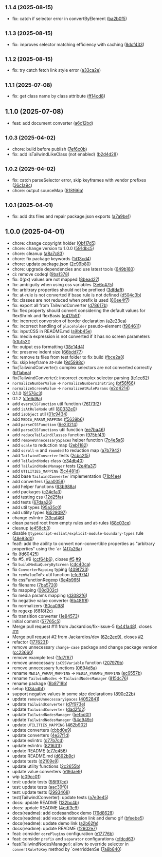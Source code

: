 ## <small>1.1.4 (2025-08-15)</small>

* fix: catch if selector error in convertByElement ([ba2b0f5](https://github.com/UseringOfficial/css-to-tailwindcss/commit/ba2b0f5))

## <small>1.1.3 (2025-08-15)</small>

* fix: improves selector matching efficiency with caching ([8dcf433](https://github.com/UseringOfficial/css-to-tailwindcss/commit/8dcf433))

## <small>1.1.2 (2025-08-15)</small>

* fix: try catch fetch link style error ([a33ca2e](https://github.com/UseringOfficial/css-to-tailwindcss/commit/a33ca2e))

## <small>1.1.1 (2025-07-08)</small>

* fix: get class name by class attribute ([ff14cd8](https://github.com/UseringOfficial/css-to-tailwindcss/commit/ff14cd8))

## 1.1.0 (2025-07-08)

* feat: add document converter ([a6c12bd](https://github.com/UseringOfficial/css-to-tailwindcss/commit/a6c12bd))

## <small>1.0.3 (2025-04-02)</small>

* chore: build before publish ([7ef6c0b](https://github.com/UseringOfficial/css-to-tailwindcss/commit/7ef6c0b))
* fix: add isTailwindLikeClass (not enabled) ([b2d4d28](https://github.com/UseringOfficial/css-to-tailwindcss/commit/b2d4d28))

## <small>1.0.2 (2025-04-02)</small>

* fix: catch parseSelector error, skip keyframes with vendor prefixes ([36c1a9c](https://github.com/UseringOfficial/css-to-tailwindcss/commit/36c1a9c))
* chore: output sourceMap ([818f66a](https://github.com/UseringOfficial/css-to-tailwindcss/commit/818f66a))

## <small>1.0.1 (2025-04-01)</small>

* fix: add dts files and repair package.json exports ([a7a9be1](https://github.com/UseringOfficial/css-to-tailwindcss/commit/a7a9be1))

## 1.0.0 (2025-04-01)

* chore: change copyright holder ([0bf17d5](https://github.com/UseringOfficial/css-to-tailwindcss/commit/0bf17d5))
* chore: change version to 1.0.0 ([591dbc5](https://github.com/UseringOfficial/css-to-tailwindcss/commit/591dbc5))
* chore: cleanup ([a8a7c83](https://github.com/UseringOfficial/css-to-tailwindcss/commit/a8a7c83))
* chore: fix package keywords ([1d13cd4](https://github.com/UseringOfficial/css-to-tailwindcss/commit/1d13cd4))
* chore: update package.json ([2c99b80](https://github.com/UseringOfficial/css-to-tailwindcss/commit/2c99b80))
* chore: upgrade dependencies and use latest tools ([649b180](https://github.com/UseringOfficial/css-to-tailwindcss/commit/649b180))
* ci: remove codeql ([9ba1378](https://github.com/UseringOfficial/css-to-tailwindcss/commit/9ba1378))
* fix: 0(px) values are not mapped ([8bead27](https://github.com/UseringOfficial/css-to-tailwindcss/commit/8bead27))
* fix: ambiguity when using css variables ([3e6c475](https://github.com/UseringOfficial/css-to-tailwindcss/commit/3e6c475))
* fix: arbitrary properties should not be prefixed ([3dfdaff](https://github.com/UseringOfficial/css-to-tailwindcss/commit/3dfdaff))
* fix: at-rule is not converted if base rule is not defined ([d504c3b](https://github.com/UseringOfficial/css-to-tailwindcss/commit/d504c3b))
* fix: classes are not reduced when prefix is used ([80ee4f7](https://github.com/UseringOfficial/css-to-tailwindcss/commit/80ee4f7))
* fix: export all from TailwindConverter ([d78617b](https://github.com/UseringOfficial/css-to-tailwindcss/commit/d78617b))
* fix: flex property should convert considering the default values for flexShrink and flexBasis ([e417b51](https://github.com/UseringOfficial/css-to-tailwindcss/commit/e417b51))
* fix: incorrect conversion of border declaration ([a2e23ea](https://github.com/UseringOfficial/css-to-tailwindcss/commit/a2e23ea))
* fix: incorrect handling of `placeholder` pseudo-element ([f964611](https://github.com/UseringOfficial/css-to-tailwindcss/commit/f964611))
* fix: inputCSS in README.md ([a9bb45e](https://github.com/UseringOfficial/css-to-tailwindcss/commit/a9bb45e))
* fix: media expression is not converted if it has no screen parameters ([51bf52f](https://github.com/UseringOfficial/css-to-tailwindcss/commit/51bf52f))
* fix: output css formatting ([38c14d4](https://github.com/UseringOfficial/css-to-tailwindcss/commit/38c14d4))
* fix: preserve indent size ([66bdd77](https://github.com/UseringOfficial/css-to-tailwindcss/commit/66bdd77))
* fix: remove ts files from test folder to fix build ([fbce2a8](https://github.com/UseringOfficial/css-to-tailwindcss/commit/fbce2a8))
* fix: skip keyframe at-rule ([9d5998c](https://github.com/UseringOfficial/css-to-tailwindcss/commit/9d5998c))
* fix(TailwindConverter): complex selectors are not converted correctly ([bf1abea](https://github.com/UseringOfficial/css-to-tailwindcss/commit/bf1abea))
* fix(TailwindConverter): incorrect complex selector parsing ([fe1cc62](https://github.com/UseringOfficial/css-to-tailwindcss/commit/fe1cc62))
* `normalizeNumberValue` -> `normalizeNumbersInString` ([bf56f66](https://github.com/UseringOfficial/css-to-tailwindcss/commit/bf56f66))
* `normalizeScreenValue` -> `normalizeAtRuleParams` ([e2d4214](https://github.com/UseringOfficial/css-to-tailwindcss/commit/e2d4214))
* 0.1.0 ([91576c3](https://github.com/UseringOfficial/css-to-tailwindcss/commit/91576c3))
* 0.1.2 ([cfe6d9a](https://github.com/UseringOfficial/css-to-tailwindcss/commit/cfe6d9a))
* add `everyCSSFunction` util function ([76173f2](https://github.com/UseringOfficial/css-to-tailwindcss/commit/76173f2))
* add `isAtRuleNode` util ([80332e0](https://github.com/UseringOfficial/css-to-tailwindcss/commit/80332e0))
* add `isObject` util ([01c9434](https://github.com/UseringOfficial/css-to-tailwindcss/commit/01c9434))
* add `MEDIA_PARAM_MAPPING` ([f5639b6](https://github.com/UseringOfficial/css-to-tailwindcss/commit/f5639b6))
* add `parseCSSFunction` ([6e23214](https://github.com/UseringOfficial/css-to-tailwindcss/commit/6e23214))
* add `parseCSSFunctions` util function ([ee7ba46](https://github.com/UseringOfficial/css-to-tailwindcss/commit/ee7ba46))
* add `reduceTailwindClasses` function ([975bf43](https://github.com/UseringOfficial/css-to-tailwindcss/commit/975bf43))
* add `removeUnnecessarySpaces` helper function ([7c4e5a6](https://github.com/UseringOfficial/css-to-tailwindcss/commit/7c4e5a6))
* add `scale` to reduction map ([2eb1182](https://github.com/UseringOfficial/css-to-tailwindcss/commit/2eb1182))
* add `scroll-m` and `rounded` to reduction map ([a7b7942](https://github.com/UseringOfficial/css-to-tailwindcss/commit/a7b7942))
* add `TailwindConverter` tests ([2cbc2f5](https://github.com/UseringOfficial/css-to-tailwindcss/commit/2cbc2f5))
* add `TailwindNodes` class ([e34db40](https://github.com/UseringOfficial/css-to-tailwindcss/commit/e34db40))
* add `TailwindNodesManager` tests ([2e4fa37](https://github.com/UseringOfficial/css-to-tailwindcss/commit/2e4fa37))
* add `UTILITIES_MAPPING` ([5c4481d](https://github.com/UseringOfficial/css-to-tailwindcss/commit/5c4481d))
* add base `TailwindConverter` implementation ([71bf4ee](https://github.com/UseringOfficial/css-to-tailwindcss/commit/71bf4ee))
* add converters ([5aa0059](https://github.com/UseringOfficial/css-to-tailwindcss/commit/5aa0059))
* add helper functions ([63b988a](https://github.com/UseringOfficial/css-to-tailwindcss/commit/63b988a))
* add packages ([c24e1a3](https://github.com/UseringOfficial/css-to-tailwindcss/commit/c24e1a3))
* add testing css ([12d25fa](https://github.com/UseringOfficial/css-to-tailwindcss/commit/12d25fa))
* add tests ([67daa26](https://github.com/UseringOfficial/css-to-tailwindcss/commit/67daa26))
* add util types ([95a35c0](https://github.com/UseringOfficial/css-to-tailwindcss/commit/95a35c0))
* add utility types ([6529097](https://github.com/UseringOfficial/css-to-tailwindcss/commit/6529097))
* change eslintrc ([33eaf46](https://github.com/UseringOfficial/css-to-tailwindcss/commit/33eaf46))
* clean parsed root from empty rules and at-rules ([68c03ce](https://github.com/UseringOfficial/css-to-tailwindcss/commit/68c03ce))
* cleanup ([e458cb3](https://github.com/UseringOfficial/css-to-tailwindcss/commit/e458cb3))
* disable `@typescript-eslint/explicit-module-boundary-types` rule ([48e83d0](https://github.com/UseringOfficial/css-to-tailwindcss/commit/48e83d0))
* feat!: add the ability to convert non-convertible properties as "arbitrary properties" using the `ar ([4f7a26a](https://github.com/UseringOfficial/css-to-tailwindcss/commit/4f7a26a))
* fix ([fd60425](https://github.com/UseringOfficial/css-to-tailwindcss/commit/fd60425))
* fix #5, #9 ([ccf64b6](https://github.com/UseringOfficial/css-to-tailwindcss/commit/ccf64b6)), closes [#5](https://github.com/UseringOfficial/css-to-tailwindcss/issues/5) [#9](https://github.com/UseringOfficial/css-to-tailwindcss/issues/9)
* fix `buildMediaQueryByScreen` ([cdc40ca](https://github.com/UseringOfficial/css-to-tailwindcss/commit/cdc40ca))
* fix `ConverterMapping` typing ([409f733](https://github.com/UseringOfficial/css-to-tailwindcss/commit/409f733))
* fix `remValueToPx` util function ([efc97f4](https://github.com/UseringOfficial/css-to-tailwindcss/commit/efc97f4))
* fix cssFunctionRegexp ([6e4b965](https://github.com/UseringOfficial/css-to-tailwindcss/commit/6e4b965))
* fix filename ([7ba5720](https://github.com/UseringOfficial/css-to-tailwindcss/commit/7ba5720))
* fix mapping ([08d302c](https://github.com/UseringOfficial/css-to-tailwindcss/commit/08d302c))
* fix media params mapping ([d3082f6](https://github.com/UseringOfficial/css-to-tailwindcss/commit/d3082f6))
* fix negative value converter ([6b48ff8](https://github.com/UseringOfficial/css-to-tailwindcss/commit/6b48ff8))
* fix normalizers ([80ca098](https://github.com/UseringOfficial/css-to-tailwindcss/commit/80ca098))
* fix regexp ([6818f2c](https://github.com/UseringOfficial/css-to-tailwindcss/commit/6818f2c))
* fix transition converter ([1e84573](https://github.com/UseringOfficial/css-to-tailwindcss/commit/1e84573))
* Initial commit ([57765c5](https://github.com/UseringOfficial/css-to-tailwindcss/commit/57765c5))
* Merge pull request #11 from Jackardios/fix-issue-5 ([b441a48](https://github.com/UseringOfficial/css-to-tailwindcss/commit/b441a48)), closes [#11](https://github.com/UseringOfficial/css-to-tailwindcss/issues/11)
* Merge pull request #2 from Jackardios/dev ([62c2ec9](https://github.com/UseringOfficial/css-to-tailwindcss/commit/62c2ec9)), closes [#2](https://github.com/UseringOfficial/css-to-tailwindcss/issues/2)
* refactor ([1776231](https://github.com/UseringOfficial/css-to-tailwindcss/commit/1776231))
* remove  unnecessary `change-case` package and change package version ([cc23660](https://github.com/UseringOfficial/css-to-tailwindcss/commit/cc23660))
* remove example test ([1fd7f97](https://github.com/UseringOfficial/css-to-tailwindcss/commit/1fd7f97))
* remove unnecessary `isCSSVariable` function ([207979b](https://github.com/UseringOfficial/css-to-tailwindcss/commit/207979b))
* remove unnecessary functions ([0694d5a](https://github.com/UseringOfficial/css-to-tailwindcss/commit/0694d5a))
* rename `MEDIA_PARAM_MAPPING` -> `MEDIA_PARAMS_MAPPING` ([ec6557b](https://github.com/UseringOfficial/css-to-tailwindcss/commit/ec6557b))
* rename `TailwindNodes` -> `TailwindNodesManager` ([815dc76](https://github.com/UseringOfficial/css-to-tailwindcss/commit/815dc76))
* rename package ([8b8718b](https://github.com/UseringOfficial/css-to-tailwindcss/commit/8b8718b))
* setup ([03dadbf](https://github.com/UseringOfficial/css-to-tailwindcss/commit/03dadbf))
* support negative values in some size declarations ([890c22b](https://github.com/UseringOfficial/css-to-tailwindcss/commit/890c22b))
* update `removeUnnecessarySpaces` ([4052841](https://github.com/UseringOfficial/css-to-tailwindcss/commit/4052841))
* update `TailwindConverter` ([d7f973e](https://github.com/UseringOfficial/css-to-tailwindcss/commit/d7f973e))
* update `TailwindConverter` ([dad2fd2](https://github.com/UseringOfficial/css-to-tailwindcss/commit/dad2fd2))
* update `TailwindNodesManager` ([5ef5d0f](https://github.com/UseringOfficial/css-to-tailwindcss/commit/5ef5d0f))
* update `TailwindNodesManager` ([54c949c](https://github.com/UseringOfficial/css-to-tailwindcss/commit/54c949c))
* update `UTILITIES_MAPPING` ([462b902](https://github.com/UseringOfficial/css-to-tailwindcss/commit/462b902))
* update converters ([cbbd0e9](https://github.com/UseringOfficial/css-to-tailwindcss/commit/cbbd0e9))
* update converters ([4e37f1d](https://github.com/UseringOfficial/css-to-tailwindcss/commit/4e37f1d))
* update eslintrc ([d77b7cd](https://github.com/UseringOfficial/css-to-tailwindcss/commit/d77b7cd))
* update eslintrc ([821631f](https://github.com/UseringOfficial/css-to-tailwindcss/commit/821631f))
* update README ([e77e456](https://github.com/UseringOfficial/css-to-tailwindcss/commit/e77e456))
* update README.md ([d692b9c](https://github.com/UseringOfficial/css-to-tailwindcss/commit/d692b9c))
* update tests ([d2109e9](https://github.com/UseringOfficial/css-to-tailwindcss/commit/d2109e9))
* update utility functions ([2c2655b](https://github.com/UseringOfficial/css-to-tailwindcss/commit/2c2655b))
* update value converters ([e19dae9](https://github.com/UseringOfficial/css-to-tailwindcss/commit/e19dae9))
* wip ([c09cc01](https://github.com/UseringOfficial/css-to-tailwindcss/commit/c09cc01))
* test: update tests ([98f97cd](https://github.com/UseringOfficial/css-to-tailwindcss/commit/98f97cd))
* test: update tests ([aac39f0](https://github.com/UseringOfficial/css-to-tailwindcss/commit/aac39f0))
* test: update tests ([2993468](https://github.com/UseringOfficial/css-to-tailwindcss/commit/2993468))
* test(TailwindConverter): update tests ([a7e3e45](https://github.com/UseringOfficial/css-to-tailwindcss/commit/a7e3e45))
* docs: update README ([132bc4b](https://github.com/UseringOfficial/css-to-tailwindcss/commit/132bc4b))
* docs: update README ([4edf3e9](https://github.com/UseringOfficial/css-to-tailwindcss/commit/4edf3e9))
* docs(readme): add codesandbox demo ([76d8628](https://github.com/UseringOfficial/css-to-tailwindcss/commit/76d8628))
* docs(readme): add vscode extension link and demo gif ([bfeebe5](https://github.com/UseringOfficial/css-to-tailwindcss/commit/bfeebe5))
* docs(readme): update demo link ([a2b62fe](https://github.com/UseringOfficial/css-to-tailwindcss/commit/a2b62fe))
* docs(readme): update README ([f2902e7](https://github.com/UseringOfficial/css-to-tailwindcss/commit/f2902e7))
* feat: consider `corePlugins` configuration ([e17776b](https://github.com/UseringOfficial/css-to-tailwindcss/commit/e17776b))
* feat: consider `prefix` and `separator` configurations ([cfdcd63](https://github.com/UseringOfficial/css-to-tailwindcss/commit/cfdcd63))
* feat(TailwindNodesManager): allow to override selector in `convertRuleToKey` method by `overriddenSe ([7a8b840](https://github.com/UseringOfficial/css-to-tailwindcss/commit/7a8b840))
